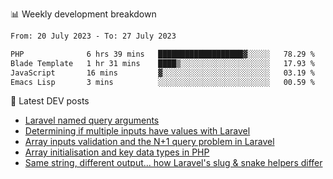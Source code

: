 📊 Weekly development breakdown
<!--START_SECTION:waka-->

```txt
From: 20 July 2023 - To: 27 July 2023

PHP              6 hrs 39 mins   ███████████████████▓░░░░░   78.29 %
Blade Template   1 hr 31 mins    ████▒░░░░░░░░░░░░░░░░░░░░   17.93 %
JavaScript       16 mins         ▓░░░░░░░░░░░░░░░░░░░░░░░░   03.19 %
Emacs Lisp       3 mins          ░░░░░░░░░░░░░░░░░░░░░░░░░   00.59 %
```

<!--END_SECTION:waka-->

📕 Latest DEV posts
<!-- BLOG-POST-LIST:START -->
- [Laravel named query arguments](https://dev.to/michaelvickersuk/laravel-named-query-arguments-28kd)
- [Determining if multiple inputs have values with Laravel](https://dev.to/michaelvickersuk/determining-if-multiple-inputs-have-values-with-laravel-km6)
- [Array inputs validation and the N+1 query problem in Laravel](https://dev.to/michaelvickersuk/array-inputs-validation-and-the-n1-query-problem-in-laravel-2agb)
- [Array initialisation and key data types in PHP](https://dev.to/michaelvickersuk/array-initialisation-and-key-data-types-in-php-1e5b)
- [Same string, different output... how Laravel&#39;s slug &amp; snake helpers differ](https://dev.to/michaelvickersuk/same-string-different-output-how-laravels-slug-snake-helpers-differ-1ccj)
<!-- BLOG-POST-LIST:END -->
